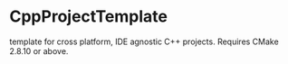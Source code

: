 # CppProjectTemplate
template for cross platform, IDE agnostic C++ projects. Requires CMake 2.8.10 or above.
